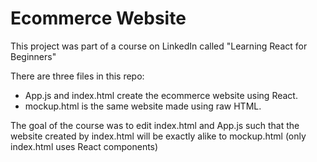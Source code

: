 # Ecommerce Website

This project was part of a course on LinkedIn called "Learning React for Beginners"

There are three files in this repo:

- App.js and index.html create the ecommerce website using React.
- mockup.html is the same website made using raw HTML.

The goal of the course was to edit index.html and App.js such that
the website created by index.html will be exactly alike to mockup.html (only index.html uses React components) 

